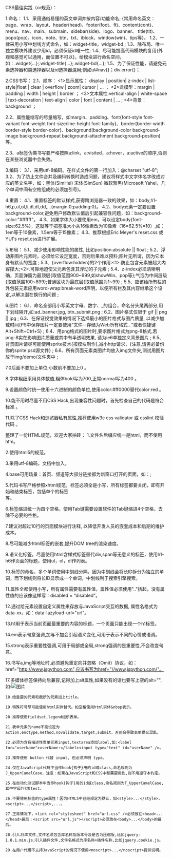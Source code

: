 CSS最佳实践（or规范）：

1.命名：
1.1、采用通俗易懂的英文单词并按内容/功能命名;
 {常用命名英文：page、wrap、layout、header(head)、footer(foot、ft)、content(cont)、menu、nav、main、submain、sidebar(side)、logo、banner、        title(tit)、popo(pop)、icon、note、btn、txt、iblock、window(win)、tips等}。
1.2、一律采用小写中划线方式命名，如：widget-title，widget-bd ;
1.3、除布局、唯一独立模块外建议少用id，必须保证id唯一性;
1.4、尽可能提高代码模块的复用{外观和感觉可以通用，而位置不可以}，给模块进行命名空间，如：.widget{...};.widget-title{...};.widget-bd{...};
1.5、为了保证性能，请避免元素选择器和类选择器以及id选择器混用;例如ul#nav{}；div.error{}；

2.CSS书写：
2.1、顺序：
  <1>显示属性： display | position| z-index  | list-style|float | clear | overflow | zoom| cursor | ... ；
  <2>盒模型：margin | padding | width | height | border ；
  <3>文本属性:vertical-align | white-space | text-decoration | text-align | color | font | content | ... ;
  <4>背景：background ；

2.2、属性能缩写的尽量缩写，如margin、padding、font{font-style font-variant font-weight font-size/line-height font-family}、border{border-width   border-style border-color}、background(background-color background-image background-repeat background-attachment background-position)等。

2.3、a标签伪类书写要严格按照a:link，a:visited，a:hover，a:active的顺序,否则在某些浏览器中会失效。

3.编码：
3.1、采用utf-8编码。在样式文件的第一行加入：@charset "utf-8";
3.2、为了防止文件合并及编码转换时造成问题，建议将样式中文字体名字改成对应的英文名字，如：黑体(SimHei) 宋体(SimSun) 微软雅黑(Microsoft Yahei，几个单词中间有空格组成的必须加引号)。

4.重置：
4.1、重置标签的默认样式,获得跨浏览器一致的效果，如：body,h1-h6,p,ul,ol,li,dl,dt,dd,...{margin:0;padding:0}。
4.2、body元素一定要设置background-color,避免用户修改默认值后引起兼容性问题，如：background-color:"#ffffff"。
4.3、如果字体大小要使用em，可以设定body{font-size:62.5%}，这就等于把基准大小从16像素改为10像素（16×62.5%=10）,如：1em等于10像素，1.5em等于15像素；
4.3、推荐根据Eric Meyer's reset.css 或 YUI's reset.css进行扩展。

5.布局：
5.1、减少使用影响性能的属性, 比如position:absolute || float ;
5.2、浮动非图片元素时，必须给它设定宽度，否则后果难以预料;图片无所谓，因为它本身有默认的宽度 ;
5.3、{overflow:hidden}的2个作用:<1>.防止包含元素被超大内容撑大;<2>.可靠地迫使父元素包含其浮动的子元素 ;
5.4、z-index必须清晰明确，页面弹窗为最顶层{取值范围900~999,如showWin、pop等};气泡为中间层级{取值范围100~899};普通区块为最底层{取值范围为1~99} ;
5.5、应该给所有栏的外包装元素应用word-wrap:break-word声明，以便所有栏及其内容继承这个设定,以解决潜在换行的问题 ;

6.图片：
6.1、命名全部用小写英文字母、数字、_的组合，命名分头尾两部分,用下划线隔开,如:ad_banner.jpg, btn_submit.png ;
6.2、图片格式仅限于 gif || png || jpg ;
6.3、在保证视觉效果的情况下选择最小的图片格式与图片质量, 以减少加载时间{PS中保存图片一定要使用"文件--存储为Web所有格式..."或者快捷键Alt+Shift+Ctrl+S} ;
6.4、用png格式的图片时,要求图片格式为png-8格式,若png-8实在影响图片质量或其中有半透明效果, 请为ie6单独定义背景图片 ;
6.5、背景图片请尽可能使用sprite技术{按模块制作},减小http请求，{注意,请务必备份你的sprite psd源文件} ;
6.6、所有页面元素类图片均放入img文件夹,测试用图片放于img/demo/文件夹中 ;


7.0后面不要加上单位;小数前不要加上0 。

8.字体粗细采用具体数值,粗体bold写为700,正常normal写为400 。

9.设置颜色时统一使用十六进制的颜色单位,使用color:#ff0000替代color:red 。

10.能不用时尽量不用CSS Hack,出现兼容性问题时，首先检查自己的代码是符合标准 。

11.除了CSS Hack和浏览器私有属性,推荐使用w3c css validator 或 csslint 校验代码 。


整理了一份HTML规范，欢迎大家拍砖：
1.文件名后缀应统一是html，而不使用htm。

2.使用html5的规范<!DOCTYPE html>。

3.采用utf-8编码，文档中加入<meta charset="utf-8" />。

4.base可用场景：首页、频道等大部分链接都为新窗口打开的页面，如：<base target="_blank" />;

5.代码书写严格参照xhtml规范，标签必须全是小写，所有标签都要关闭，即有开始和结束标签，包括单个的标签<br/>等。

6.标签缩进统一为四个空格，使用Tab键需要设置软件的Tab键缩进4个空格，去除不必要的空格。

7.建议对超过10行的页面模块进行注释, 以降低开发人员的嵌套成本和后期的维护成本。

8.尽可能减少html标签的嵌套,提升DOM tree的渲染速度。

9.语义化标签，尽量使用html含样式标签替代div,span等无意义的标签，使用h1-h6作页面的标题，使用ul，ol，dl作列表。

10.标签的命名，多个单词使用中划线分隔，因为中划线会将长ID拆分为独立的单词，而下划线则将长ID显示成一个单词，中划线利于搜索引擎搜索。

11.属性全都使用小写，所有属性需要有属性值，属性值必须使用".."括起，没有属性值的应该像这样写：disabled = “disabled”。

12.通过给元素设置自定义属性来存放与JavaScript交互的数据, 属性名格式为data-xx，如：data-lazyload-url="url"。

13.h1用于表示当前页面最重要的内容的标题，一个页面只能出现一个h1标签。

14.em表示句意强调,加与不加会引起语义变化,可用于表示不同的心情或语调。

15.strong表示重要性强调,可用于局部或全局,strong强调的是重要性,不会改变句意。

16.书写a,img等地址时,必须避免重定向并忽略（Omit）协议，如：href="http://www.jspython.com",应该书写为href="//www.jspython.com/"。

17.多媒体标签保持向后兼容,记得加上alt属性,如果没有的话也要写上空的alt="",如:<img src="" alt="图片" />

    18.给重要的元素和截断的元素加上title。

    19.特殊符号尽可能使用html实体替代。如空格使用html实体&nbsp表示。

    20.推荐使用fieldset,legend组织表单。

    21.表单元素的name不能设定为action,enctype,method,novalidate,target,submit，否则会导致表单提交混乱。

    22.必须为含有描述性表单元素input,textarea添加label,如:<label for="userName">userName:</label><input type="text" id="userName" />。

    23.推荐使用 button 代替 input, 但必须声明 type。

    24.仅在JavaScript代码中当作hook{钩子}用的id或class,命名规则为J_UpperCamelCase，注意：如果在JavaScript和CSS中都需要用到,则不用遵守本约定。

    25.在自动化测试脚本中当作hook{钩子}用的id或class,命名规则为T_UpperCamelCase,其中字母T代表test。

    26.不要使用标签的type属性！因为HTML5中已经规定为默认，如<style>...</style>，<script>...</script>,...。

    27.正常情况下，<link rel="stylesheet" href="url.css" />必须放在<head>...</head>最后；<script src="url.js"></script>必须放在<body>...</body>的最后。

    28.引入JS库文件,文件名须包含库名称及版本号及是否为压缩版,比如jquery-1.8.1.min.js;引入插件文件,文件名格式为库名称+插件名称,比如jquery.cookie.js。

    29.在用户代理不支持JavaScript的情况下使用<noscript>...</noscript>提供说明。

